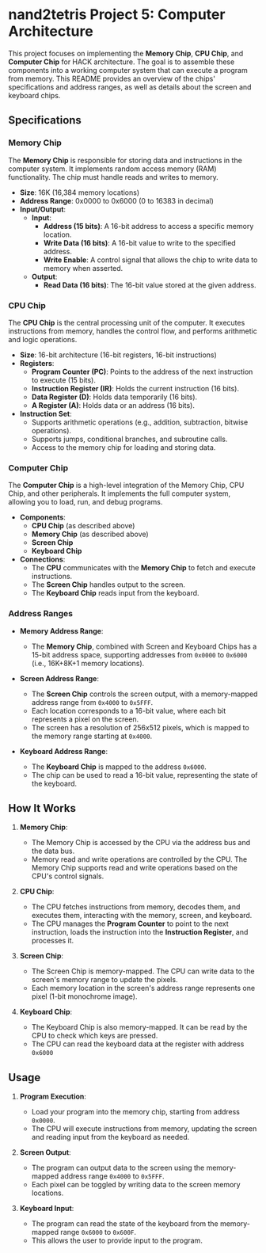 # nand2tetris Project 5: Computer Architecture

This project focuses on implementing the **Memory Chip**, **CPU Chip**, and **Computer Chip** for HACK architecture. The goal is to assemble these components into a working computer system that can execute a program from memory. This README provides an overview of the chips' specifications and address ranges, as well as details about the screen and keyboard chips.

## Specifications

### Memory Chip
The **Memory Chip** is responsible for storing data and instructions in the computer system. It implements random access memory (RAM) functionality. The chip must handle reads and writes to memory.

- **Size**: 16K (16,384 memory locations)
- **Address Range**: 0x0000 to 0x6000 (0 to 16383 in decimal)
- **Input/Output**:
  - **Input**: 
    - **Address (15 bits)**: A 16-bit address to access a specific memory location.
    - **Write Data (16 bits)**: A 16-bit value to write to the specified address.
    - **Write Enable**: A control signal that allows the chip to write data to memory when asserted.
  - **Output**:
    - **Read Data (16 bits)**: The 16-bit value stored at the given address.

### CPU Chip
The **CPU Chip** is the central processing unit of the computer. It executes instructions from memory, handles the control flow, and performs arithmetic and logic operations.

- **Size**: 16-bit architecture (16-bit registers, 16-bit instructions)
- **Registers**:
  - **Program Counter (PC)**: Points to the address of the next instruction to execute (15 bits).
  - **Instruction Register (IR)**: Holds the current instruction (16 bits).
  - **Data Register (D)**: Holds data temporarily (16 bits).
  - **A Register (A)**: Holds data or an address (16 bits).
- **Instruction Set**:
  - Supports arithmetic operations (e.g., addition, subtraction, bitwise operations).
  - Supports jumps, conditional branches, and subroutine calls.
  - Access to the memory chip for loading and storing data.

### Computer Chip
The **Computer Chip** is a high-level integration of the Memory Chip, CPU Chip, and other peripherals. It implements the full computer system, allowing you to load, run, and debug programs.

- **Components**:
  - **CPU Chip** (as described above)
  - **Memory Chip** (as described above)
  - **Screen Chip**
  - **Keyboard Chip**
- **Connections**:
  - The **CPU** communicates with the **Memory Chip** to fetch and execute instructions.
  - The **Screen Chip** handles output to the screen.
  - The **Keyboard Chip** reads input from the keyboard.
  
### Address Ranges

- **Memory Address Range**: 
  - The **Memory Chip**, combined with Screen and Keyboard Chips has a 15-bit address space, supporting addresses from `0x0000` to `0x6000` (i.e., 16K+8K+1 memory locations).
  
- **Screen Address Range**:
  - The **Screen Chip** controls the screen output, with a memory-mapped address range from `0x4000` to `0x5FFF`.
  - Each location corresponds to a 16-bit value, where each bit represents a pixel on the screen.
  - The screen has a resolution of 256x512 pixels, which is mapped to the memory range starting at `0x4000`.
  
- **Keyboard Address Range**:
  - The **Keyboard Chip** is mapped to the address `0x6000`.
  - The chip can be used to read a 16-bit value, representing the state of the keyboard.

## How It Works

1. **Memory Chip**:
   - The Memory Chip is accessed by the CPU via the address bus and the data bus.
   - Memory read and write operations are controlled by the CPU. The Memory Chip supports read and write operations based on the CPU's control signals.

2. **CPU Chip**:
   - The CPU fetches instructions from memory, decodes them, and executes them, interacting with the memory, screen, and keyboard.
   - The CPU manages the **Program Counter** to point to the next instruction, loads the instruction into the **Instruction Register**, and processes it.

3. **Screen Chip**:
   - The Screen Chip is memory-mapped. The CPU can write data to the screen's memory range to update the pixels.
   - Each memory location in the screen's address range represents one pixel (1-bit monochrome image).

4. **Keyboard Chip**:
   - The Keyboard Chip is also memory-mapped. It can be read by the CPU to check which keys are pressed.
   - The CPU can read the keyboard data at the register with address `0x6000`

## Usage

1. **Program Execution**:
   - Load your program into the memory chip, starting from address `0x0000`.
   - The CPU will execute instructions from memory, updating the screen and reading input from the keyboard as needed.

2. **Screen Output**:
   - The program can output data to the screen using the memory-mapped address range `0x4000` to `0x5FFF`.
   - Each pixel can be toggled by writing data to the screen memory locations.

3. **Keyboard Input**:
   - The program can read the state of the keyboard from the memory-mapped range `0x6000` to `0x600F`.
   - This allows the user to provide input to the program.
